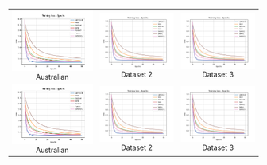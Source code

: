 |                                                                                                                                                                                     |                                                                                                                                                                         |                                                                                                                                                                         |
|:-----------------------------------------------------------------------------------------------------------------------------------------------------------------------------------:|:-----------------------------------------------------------------------------------------------------------------------------------------------------------------------:|:-----------------------------------------------------------------------------------------------------------------------------------------------------------------------:|
| <img src="Git_Image/Australian_dataset.png">  Australian |                                                         <img src="Git_Image/Australian_dataset.png"> Dataset 2                                                          |                                                         <img src="Git_Image/Australian_dataset.png"> Dataset 3                                                          |
| <img src="Git_Image/Australian_dataset.png">  Australian |                                                         <img src="Git_Image/Australian_dataset.png"> Dataset 2                                                          |                                                         <img src="Git_Image/Australian_dataset.png"> Dataset 3                                                          |
